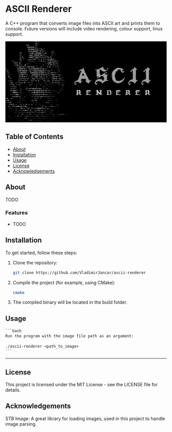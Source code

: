 # ASCII Renderer

A C++ program that converts image files into ASCII art and prints them to console. Future versions will include video rendering, colour support, linux support.

![Project Banner](assets/renderer_banner.png)

## Table of Contents
- [About](#about)
- [Installation](#installation)
- [Usage](#usage)
- [License](#license)
- [Acknowledgements](#acknowledgements)

## About
TODO


### Features
- TODO

## Installation

To get started, follow these steps:

1. Clone the repository:
   ```bash
   git clone https://github.com/VladimirJancar/ascii-renderer
    ```

2. Compile the project (for example, using CMake):
    ```bash
    cmake
    ```

3. The compiled binary will be located in the build folder.

## Usage
    ```bash
    Run the program with the image file path as an argument:
    
    ./ascii-renderer <path_to_image>
    ```

---

## License

This project is licensed under the MIT License - see the LICENSE file for details.

## Acknowledgements

STB Image: A great library for loading images, used in this project to handle image parsing.